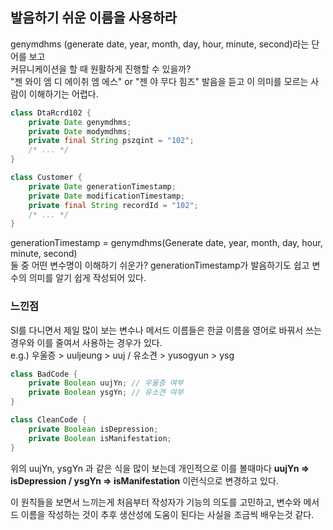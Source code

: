 ## 발음하기 쉬운 이름을 사용하라
genymdhms (generate date, year, month, day, hour, minute, second)라는 단어를 보고  
커뮤니케이션을 할 때 원활하게 진행할 수 있을까?  
"젠 와이 엠 디 에이취 엠 에스" or "젠 야 무다 힘즈" 발음을 듣고 이 의미를 모르는 사람이 이해하기는 어렵다.

```java
class DtaRcrd102 {
    private Date genymdhms;
    private Date modymdhms;
    private final String pszqint = "102";
    /* ... */
}

class Customer {
    private Date generationTimestamp;
    private Date modificationTimestamp;
    private final String recordId = "102";
    /* ... */
}
```
generationTimestamp = genymdhms(Generate date, year, month, day, hour, minute, second)  
둘 중 어떤 변수명이 이해하기 쉬운가? generationTimestamp가 발음하기도 쉽고 변수의 의미를 알기 쉽게 작성되어 있다.

### 느낀점
SI를 다니면서 제일 많이 보는 변수나 메서드 이름들은 한글 이름을 영어로 바꿔서 쓰는 경우와 이를 줄여서 사용하는 경우가 있다.  
e.g.) 우울증 > uuljeung > uuj / 유소견 > yusogyun > ysg  
```java
class BadCode {
    private Boolean uujYn; // 우울증 여부
    private Boolean ysgYn; // 유소견 여부
}

class CleanCode {
    private Boolean isDepression;
    private Boolean isManifestation;
}
```
위의 uujYn, ysgYn 과 같은 식을 많이 보는데 개인적으로 이를 볼때마다 **uujYn => isDepression / ysgYn => isManifestation** 이런식으로 변경하고 있다.

이 원칙들을 보면서 느끼는게 처음부터 작성자가 기능의 의도를 고민하고, 변수와 메서드 이름을 작성하는 것이 추후 생산성에 도움이 된다는 사실을 조금씩 배우는것 같다.

